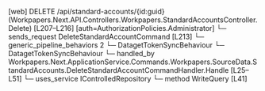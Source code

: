 [web] DELETE /api/standard-accounts/{id:guid}  (Workpapers.Next.API.Controllers.Workpapers.StandardAccountsController.Delete)  [L207–L216] [auth=AuthorizationPolicies.Administrator]
  └─ sends_request DeleteStandardAccountCommand [L213]
    └─ generic_pipeline_behaviors 2
      └─ DatagetTokenSyncBehaviour
      └─ DatagetTokenSyncBehaviour
    └─ handled_by Workpapers.Next.ApplicationService.Commands.Workpapers.SourceData.StandardAccounts.DeleteStandardAccountCommandHandler.Handle [L25–L51]
      └─ uses_service IControlledRepository<StandardAccount>
        └─ method WriteQuery [L41]

